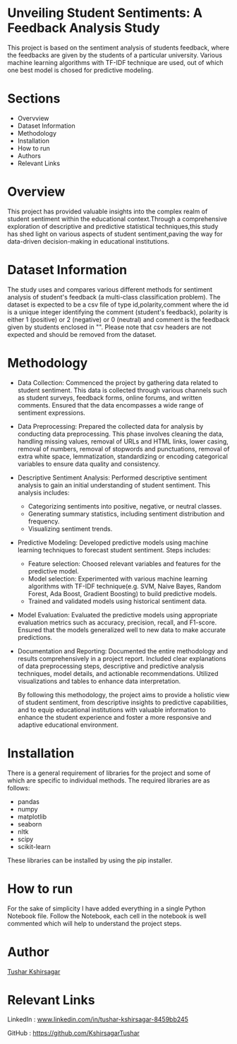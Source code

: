 # Unveiling Student Sentiments: A Feedback Analysis Study
This project is based on the sentiment analysis of students feedback, where the feedbacks are given by the students of a particular university. Various machine learning algorithms with TF-IDF technique are used, out of which one best model is chosed for predictive modeling.

# Sections
- Overvview
- Dataset Information
- Methodology
- Installation
- How to run
- Authors
- Relevant Links

# Overview
This project has provided valuable insights into the complex realm of student sentiment within the educational context.Through a comprehensive exploration of descriptive and predictive statistical techniques,this study has shed light on various aspects of student sentiment,paving the way for data-driven decision-making in educational institutions.

# Dataset Information
The study uses and compares various different methods for sentiment analysis of student's feedback (a multi-class classification problem). The dataset is expected to be a csv file of type id,polarity,comment where the id is a unique integer identifying the comment (student's feedback), polarity is either 1 (positive) or 2 (negative) or 0 (neutral) and comment is the feedback given by students enclosed in "". Please note that csv headers are not expected and should be removed from the dataset.

# Methodology
- Data Collection:
  Commenced the project by gathering data related to student sentiment. This data is collected through various channels such as student surveys, feedback forms, online forums, and written comments.          Ensured that the data encompasses a wide range of sentiment expressions.
  
- Data Preprocessing:
  Prepared the collected data for analysis by conducting data preprocessing. This phase involves cleaning the data, handling missing values, removal of URLs and HTML links, lower casing, removal of          numbers, removal of stopwords and punctuations, removal of extra white space, lemmatization, standardizing or encoding categorical variables to ensure data quality and consistency.

- Descriptive Sentiment Analysis:
  Performed descriptive sentiment analysis to gain an initial understanding of student sentiment. This analysis includes:
  - Categorizing sentiments into positive, negative, or neutral classes.
  - Generating summary statistics, including sentiment distribution and frequency.
  - Visualizing sentiment trends.

- Predictive Modeling:
  Developed predictive models using machine learning techniques to forecast student sentiment. Steps includes:
  - Feature selection: Choosed relevant variables and features for the predictive model.
  - Model selection: Experimented with various machine learning algorithms with TF-IDF technique(e.g. SVM, Naive Bayes, Random Forest, Ada Boost, Gradient Boosting) to build predictive models.
  - Trained and validated models using historical sentiment data.

- Model Evaluation:
  Evaluated the predictive models using appropriate evaluation metrics such as accuracy, precision, recall, and F1-score. Ensured that the models generalized well to new data to make accurate predictions.

- Documentation and Reporting:
  Documented the entire methodology and results comprehensively in a project report. Included clear explanations of data preprocessing steps, descriptive and predictive analysis techniques, model details,   and actionable recommendations. Utilized visualizations and tables to enhance data interpretation.

  By following this methodology, the project aims to provide a holistic view of student sentiment, from descriptive insights to predictive capabilities, and to equip educational institutions with valuable   information to enhance the student experience and foster a more responsive and adaptive educational environment.
  
# Installation
There is a general requirement of libraries for the project and some of which are specific to individual methods. The required libraries are as follows:
- pandas
- numpy
- matplotlib
- seaborn
- nltk
- scipy
- scikit-learn

These libraries can be installed by using the pip installer.

# How to run
For the sake of simplicity I have added everything in a single Python Notebook file. Follow the Notebook, each cell in the notebook is well commented which will help to understand the project steps.

# Author
[Tushar Kshirsagar](https://github.com/KshirsagarTushar)

# Relevant Links
LinkedIn : www.linkedin.com/in/tushar-kshirsagar-8459bb245

GitHub : https://github.com/KshirsagarTushar
